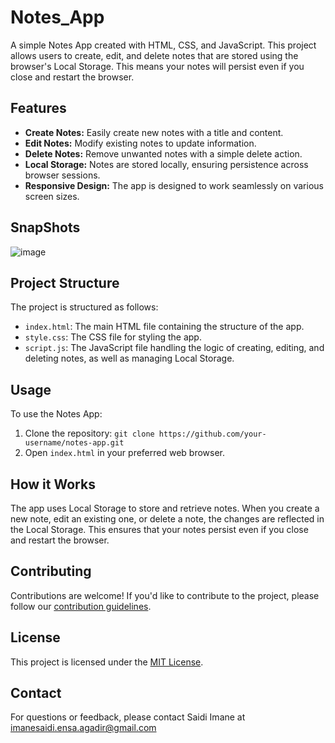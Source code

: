 # Notes_App

A simple Notes App created with HTML, CSS, and JavaScript. This project allows users to create, edit, and delete notes that are stored using the browser's Local Storage. This means your notes will persist even if you close and restart the browser.

## Features

- **Create Notes:** Easily create new notes with a title and content.
- **Edit Notes:** Modify existing notes to update information.
- **Delete Notes:** Remove unwanted notes with a simple delete action.
- **Local Storage:** Notes are stored locally, ensuring persistence across browser sessions.
- **Responsive Design:** The app is designed to work seamlessly on various screen sizes.
## SnapShots
![image](https://github.com/Saidi-Imane/Notes_App/assets/150747398/7e118911-05ce-4bfa-a3b2-9643b0827a31)

## Project Structure

The project is structured as follows:

- `index.html`: The main HTML file containing the structure of the app.
- `style.css`: The CSS file for styling the app.
- `script.js`: The JavaScript file handling the logic of creating, editing, and deleting notes, as well as managing Local Storage.

## Usage

To use the Notes App:

1. Clone the repository: `git clone https://github.com/your-username/notes-app.git`
2. Open `index.html` in your preferred web browser.

## How it Works

The app uses Local Storage to store and retrieve notes. When you create a new note, edit an existing one, or delete a note, the changes are reflected in the Local Storage. This ensures that your notes persist even if you close and restart the browser.

## Contributing

Contributions are welcome! If you'd like to contribute to the project, please follow our [contribution guidelines](CONTRIBUTING.md).

## License

This project is licensed under the [MIT License](LICENSE.md).

## Contact

For questions or feedback, please contact Saidi Imane at imanesaidi.ensa.agadir@gmail.com
